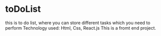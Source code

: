 # toDoList
this is to do list, where you can store different tasks which you need to perform
Technology used: Html, Css, React.js
This is a fromt end project.
